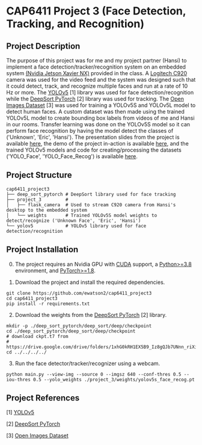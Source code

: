 # CAP6411 Project 3 (Face Detection, Tracking, and Recognition)

## Project Description
The purpose of this project was for me and my project partner (Hansi) to implement a face detection/tracker/recognition system on an embedded system [(Nvidia Jetson Xavier NX)](https://www.nvidia.com/en-us/autonomous-machines/embedded-systems/jetson-xavier-series/) provided in the class. A [Logitech C920](https://www.logitech.com/en-gb/products/webcams/c920-pro-hd-webcam.960-001055.html) camera was used for the video feed and the system was designed such that it could detect, track, and recognize multiple faces and run at a rate of 10 Hz or more. The [YOLOv5](https://github.com/ultralytics/yolov5) [1] library was used for face detection/recognition while the [DeepSort PyTorch](https://github.com/ZQPei/deep_sort_pytorch) [2] library was used for tracking. The [Open Images Dataset](https://storage.googleapis.com/openimages/web/index.html) [3] was used for training a YOLOv5S and YOLOv5L model to detect human faces. A custom dataset was then made using the trained YOLOv5L model to create bounding box labels from videos of me and Hansi in our rooms. Transfer learning was done on the YOLOv5S model so it can perform face recognition by having the model detect the classes of ('Unknown', 'Eric', 'Hansi'). The presentation slides from the project is available [here](https://docs.google.com/presentation/d/1z9FhrzgzBm9kVTZ-Bie8KwzjVvI-UCODqqQhhbmVjzc), the demo of the project in-action is available [here](https://drive.google.com/file/d/1W7GB4_xeZofLurtK8DYQew8FDSo4_Kti/view), and the trained YOLOv5 models and code for creating/processing the datasets ('YOLO_Face', 'YOLO_Face_Recog') is available [here](https://drive.google.com/file/d/11ofw1FMFoAOMuwlvBC0nRAotmHzUrFmv/view).

## Project Structure
```
cap6411_project3
├── deep_sort_pytorch # DeepSort library used for face tracking
├── project_3         #
│   ├── flask_camera  # Used to stream C920 camera from Hansi's desktop to the embedded system
│   └── weights       # Trained YOLOv5S model weights to detect/recognize ('Unknown Face', 'Eric', 'Hansi')
└── yolov5            # YOLOv5 library used for face detection/recognition
```

## Project Installation
0. The project requires an Nvidia GPU with [CUDA](https://developer.nvidia.com/cuda-toolkit) support, a [Python>=3.8](https://www.python.org/) environment, and [PyTorch>=1.8](https://pytorch.org/get-started/locally/).

1. Download the project and install the required dependencies.
```
git clone https://github.com/ewatson2/cap6411_project3
cd cap6411_project3
pip install -r requirements.txt
```
2. Download the weights from the [DeepSort PyTorch](https://github.com/ZQPei/deep_sort_pytorch) [2] library.
```
mkdir -p ./deep_sort_pytorch/deep_sort/deep/checkpoint
cd ./deep_sort_pytorch/deep_sort/deep/checkpoint
# download ckpt.t7 from
# https://drive.google.com/drive/folders/1xhG0kRH1EX5B9_Iz8gQJb7UNnn_riXi6
cd ../../../../
```
3. Run the face detector/tracker/recognizer using a webcam.
```
python main.py --view-img --source 0 --imgsz 640 --conf-thres 0.5 --iou-thres 0.5 --yolo_weights ./project_3/weights/yolov5s_face_recog.pt
```

## Project References
[1] [YOLOv5](https://github.com/ultralytics/yolov5)

[2] [DeepSort PyTorch](https://github.com/ZQPei/deep_sort_pytorch)

[3] [Open Images Dataset](https://storage.googleapis.com/openimages/web/index.html)
